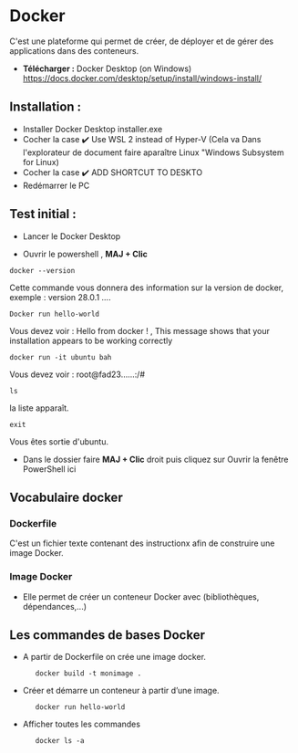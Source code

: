 # Docker

C'est une plateforme qui permet de créer, de déployer et de gérer des applications dans des conteneurs.

- **Télécharger :** Docker Desktop (on Windows) https://docs.docker.com/desktop/setup/install/windows-install/

 ## **Installation :**
- Installer Docker Desktop installer.exe
- Cocher la case ✔️ Use WSL 2 instead of Hyper-V (Cela va Dans l'explorateur de document faire aparaître Linux "Windows Subsystem for Linux)
- Cocher la case ✔️ ADD SHORTCUT TO DESKTO
- Redémarrer le PC


## **Test initial :**

  - Lancer le Docker Desktop
  
   - Ouvrir le powershell , **MAJ + Clic**

    docker --version

Cette commande vous donnera des information sur la version de docker,   exemple : version 28.0.1    .... 
       
    Docker run hello-world  
 
  Vous devez voir : Hello from docker !   ,   This message shows that your installation appears to be working correctly

    docker run -it ubuntu bah

Vous devez voir : root@fad23......:/#

    ls

la liste apparaît.

    exit

Vous êtes sortie d'ubuntu.


- Dans le dossier faire **MAJ + Clic** droit puis cliquez sur Ouvrir la fenêtre PowerShell ici

## Vocabulaire docker

### Dockerfile
C'est un fichier texte contenant des instructionx afin de construire une image Docker.

### Image Docker
- Elle permet de créer un conteneur Docker avec (bibliothèques, dépendances,...) 

## Les commandes de bases Docker 

- A partir de Dockerfile on crée une image docker.

         docker build -t monimage .
  
- Créer et démarre un conteneur à partir d’une image.

         docker run hello-world

- Afficher toutes les commandes

         docker ls -a
